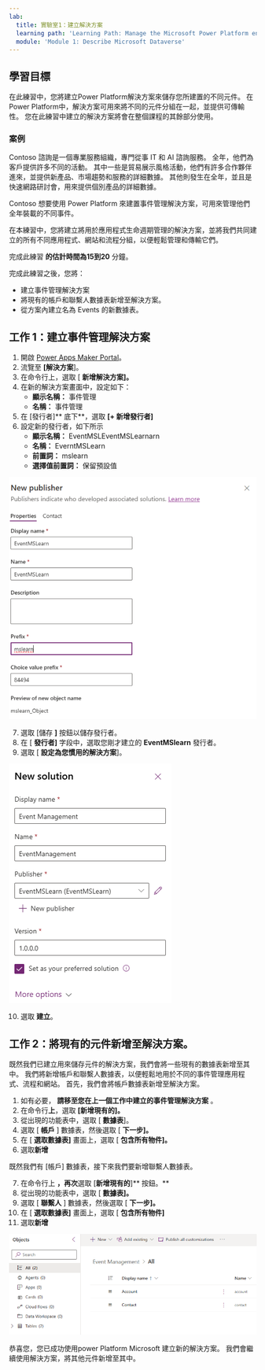 ```yaml
---
lab:
  title: 實驗室1：建立解決方案
  learning path: 'Learning Path: Manage the Microsoft Power Platform environment'
  module: 'Module 1: Describe Microsoft Dataverse'
---
```


## 學習目標

在此練習中，您將建立Power Platform解決方案來儲存您所建置的不同元件。 在Power Platform中，解決方案可用來將不同的元件分組在一起，並提供可傳輸性。 您在此練習中建立的解決方案將會在整個課程的其餘部分使用。

### 案例

Contoso 諮詢是一個專業服務組織，專門從事 IT 和 AI 諮詢服務。 全年，他們為客戶提供許多不同的活動。 其中一些是貿易展示風格活動，他們有許多合作夥伴進來，並提供新產品、市場趨勢和服務的詳細數據。 其他則發生在全年，並且是快速網路研討會，用來提供個別產品的詳細數據。

Contoso 想要使用 Power Platform 來建置事件管理解決方案，可用來管理他們全年裝載的不同事件。

在本練習中，您將建立將用於應用程式生命週期管理的解決方案，並將我們共同建立的所有不同應用程式、網站和流程分組，以便輕鬆管理和傳輸它們。

完成此練習 **的估計時間為15到20** 分鐘。

完成此練習之後，您將：

- 建立事件管理解決方案
- 將現有的帳戶和聯繫人數據表新增至解決方案。
- 從方案內建立名為 Events 的新數據表。

## 工作 1：建立事件管理解決方案

1.  開啟 [Power Apps Maker Portal](https://make.powerapps.com)。
2.  流覽至 **[解決方案**]。
3.  在命令行上，選取 [ **新增解決方案]。**
4.  在新的解決方案畫面中，設定如下：
    - **顯示名稱：** 事件管理
    - **名稱：** 事件管理
5.  在 [發行者]** 底下**，選取 **[+ 新增發行者]**
6.  設定新的發行者，如下所示
    - **顯示名稱：** EventMSLEventMSLearnarn
    - **名稱：** EverntMSLearn
    - **前置詞：** mslearn
    - **選擇值前置詞：** 保留預設值

![[建立新發行者] 畫面的螢幕快照。](media/61fa62c324d424f7c73c8291a0724130.png)

7.  選取 [儲存 **]** 按鈕以儲存發行者。
8.  在 [ **發行者]** 字段中，選取您剛才建立的 **EventMSlearn** 發行者。
9.  選取 [ **設定為您慣用的解決方案**]。

![已完成解決方案的螢幕快照](media/f968526926661bfa401f10742e6f376f.png)

10.  選取 **建立**。

## 工作 2：將現有的元件新增至解決方案。

既然我們已建立用來儲存元件的解決方案，我們會將一些現有的數據表新增至其中。 我們將新增帳戶和聯繫人數據表，以便輕鬆地用於不同的事件管理應用程式、流程和網站。 首先，我們會將帳戶數據表新增至解決方案。

1.  如有必要， **請移至您在上一個工作中建立的事件管理解決方案** 。
2.  在命令行**上**，選取 **[新增現有的]。**
3.  從出現的功能表中，選取 [ **數據表**]。
4.  選取 [ **帳戶** ] 數據表，然後選取 [ **下一步]。**
5.  在 [ **選取數據表]** 畫面上，選取 [ **包含所有物件]。**
6.  選取**新增**

既然我們有 [帳戶] 數據表，接下來我們要新增聯繫人數據表。

7.  在命令行上 **，再次**選取 [**新增現有的**]** 按鈕。**
8.  從出現的功能表中，選取 [ **數據表]。**
9.  選取 [ **聯繫人** ] 數據表，然後選取 [ **下一步]。**
10.  在 [ **選取數據表]** 畫面上，選取 [ **包含所有物件]**
11.  選取**新增**

![顯示解決方案中 [帳戶] 和 [聯繫人] 資料表的螢幕快照。](media/a53817e242fca7371765583d9e565c36.png)

恭喜您，您已成功使用power Platform Microsoft 建立新的解決方案。 我們會繼續使用解決方案，將其他元件新增至其中。
